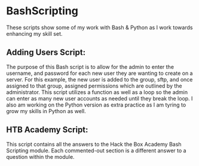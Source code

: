 # BashScripting
These scripts show some of my work with Bash & Python as I work towards enhancing my skill set.

## Adding Users Script:
The purpose of this Bash script is to allow for the admin to enter the username, and password for each new user they are wanting to create on a server. For this example, the new user is added to the group, sftp, and once assigned to that group, assigned permissions which are outlined by the administrator. This script utilizes a function as well as a loop so the admin can enter as many new user accounts as needed until they break the loop. I also am working on the Python version as extra practice as I am tyring to grow my skills in Python as well.

## HTB Academy Script:

This script contains all the answers to the Hack the Box Academy Bash Scripting module. Each commented-out section is a different answer to a question within the module.
